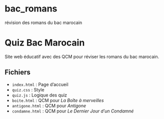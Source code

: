 # bac_romans
révision des romans du bac  marocain
# Quiz Bac Marocain

Site web éducatif avec des QCM pour réviser les romans du bac marocain.

## Fichiers
- `index.html` : Page d’accueil
- `quiz.css` : Style
- `quiz.js` : Logique des quiz
- `boite.html` : QCM pour *La Boîte à merveilles*
- `antigone.html` : QCM pour *Antigone*
- `condamne.html` : QCM pour *Le Dernier Jour d’un Condamné*
